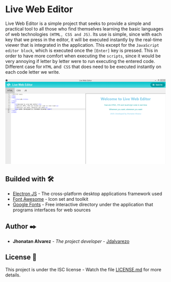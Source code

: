 # Live Web Editor
Live Web Editor is a simple project that seeks to provide a simple and practical tool to all those who find themselves learning the basic languages of web technologies `(HTML, CSS and JS)`.
Its use is simple, since with each key that we press in the editor, it will be executed instantly by the real-time viewer that is integrated in the application. This except for the `JavaScript editor block`, which is executed once the `[Enter]` key is pressed. This in order to have more comfort when executing the `scripts`, since it would be very annoying if letter by letter were to run executing the entered code. Different case for `HTML` and` CSS` that does need to be executed instantly on each code letter we write.

![demo.jpg](https://github.com/Jdalvarezo/Live-Web-Editor/blob/master/demo.png)

## Builded with 🛠️

* [Electron JS](https://www.electronjs.org/) - The cross-platform desktop applications framework used
* [Font Awesome](https://fontawesome.com/) - Icon set and toolkit
* [Google Fonts](https://fonts.google.com/) - Free interactive directory under the application that programs interfaces for web sources

## Author ✒️

* **Jhonatan Alvarez** - *The project developer* - [Jdalvarezo](https://github.com/Jdalvarezo)

## License 📄

This project is under the ISC license - Watch the file [LICENSE.md](LICENSE.md) for more details.
